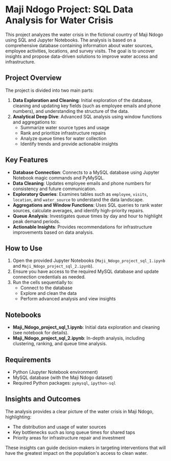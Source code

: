 # Maji Ndogo Project: SQL Data Analysis for Water Crisis

This project analyzes the water crisis in the fictional country of Maji Ndogo using SQL and Jupyter Notebooks. The analysis is based on a comprehensive database containing information about water sources, employee activities, locations, and survey visits. The goal is to uncover insights and propose data-driven solutions to improve water access and infrastructure.

## Project Overview

The project is divided into two main parts:

1. **Data Exploration and Cleaning**: Initial exploration of the database, cleaning and updating key fields (such as employee emails and phone numbers), and understanding the structure of the data.
2. **Analytical Deep Dive**: Advanced SQL analysis using window functions and aggregations to:
   - Summarize water source types and usage
   - Rank and prioritize infrastructure repairs
   - Analyze queue times for water collection
   - Identify trends and provide actionable insights

## Key Features

- **Database Connection**: Connects to a MySQL database using Jupyter Notebook magic commands and PyMySQL.
- **Data Cleaning**: Updates employee emails and phone numbers for consistency and future communication.
- **Exploratory Queries**: Examines tables such as `employee`, `visits`, `location`, and `water_source` to understand the data landscape.
- **Aggregations and Window Functions**: Uses SQL queries to rank water sources, calculate averages, and identify high-priority repairs.
- **Queue Analysis**: Investigates queue times by day and hour to highlight peak demand periods.
- **Actionable Insights**: Provides recommendations for infrastructure improvements based on data analysis.

## How to Use

1. Open the provided Jupyter Notebooks (`Maji_Ndogo_project_sql_1.ipynb` and `Maji_Ndogo_project_sql_2.ipynb`).
2. Ensure you have access to the required MySQL database and update connection credentials as needed.
3. Run the cells sequentially to:
   - Connect to the database
   - Explore and clean the data
   - Perform advanced analysis and view insights

## Notebooks

- **Maji_Ndogo_project_sql_1.ipynb**: Initial data exploration and cleaning (see notebook for details).
- **Maji_Ndogo_project_sql_2.ipynb**: In-depth analysis, including clustering, ranking, and queue time analysis.

## Requirements

- Python (Jupyter Notebook environment)
- MySQL database (with the Maji Ndogo dataset)
- Required Python packages: `pymysql`, `ipython-sql`

## Insights and Outcomes

The analysis provides a clear picture of the water crisis in Maji Ndogo, highlighting:
- The distribution and usage of water sources
- Key bottlenecks such as long queue times for shared taps
- Priority areas for infrastructure repair and investment

These insights can guide decision-makers in targeting interventions that will have the greatest impact on the population's access to clean water.
